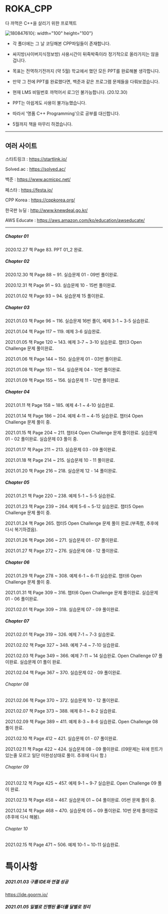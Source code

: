 # ROKA_CPP

다 까먹은 C++을 살리기 위한 프로젝트

![180847610](https://user-images.githubusercontent.com/11778058/107959610-fba52f00-6fe6-11eb-965f-0e926cd2be1e.jpg){: width="100" height="100"}


- 각 폴더에는 그 날 코딩해본 CPP파일들이 존재합니다.

 - 싸지방(사이버지식정보방) 사용시간이 뒤죽박죽이라 정기적으로 올라가지는 않을겁니다.
 - 목표는 전역하기전까지 (약 5월) 학교에서 했던 모든 PPT를 완료해볼 생각합니다.
 - 만약 그 전에 PPT를 완료했다면, 백준과 같은 프로그램 문제들을 다뤄보겠습니다.
 - 현재 LMS 비밀번호 까먹어서 로그인 불가능합니다. (20.12.30)
 
 
 - PPT는 아쉽게도 사용이 불가능했습니다.
 - 따라서 '명품 C++ Programming'으로 공부를 대신합니다.
 - 5월까지 책을 마무리 하겠습니다.
 * * *
 ## 여러 사이트
 스타트링크 :  https://startlink.io/
 
 Solved.ac :  https://solved.ac/
 
 백준 : https://www.acmicpc.net/
 
 페스타 : https://festa.io/
 
 CPP Korea : https://cppkorea.org/
 
 한국판 뉴딜 : http://www.knewdeal.go.kr/
 
 AWS Educate : https://aws.amazon.com/ko/education/awseducate/
* * *

##### Chapter 01
2020.12.27 책 Page 83. PPT 01_2 완료.

##### Chapter 02 
2020.12.30 책 Page 88 ~ 91. 실습문제 01 - 09번 풀이완료. 

2020.12.31 책 Page 91 ~ 93. 실습문제 10 - 15번 풀이완료.

2021.01.02 책 Page 93 ~ 94. 실습문제 15 풀이완료.

##### Chapter 03
2021.01.03 책 Page 96 ~ 116. 실습문제 16번 풀이, 예제 3-1 ~ 3-5 실습완료. 

2021.01.04 책 Page 117 ~ 119. 예제 3-6 실습완료.

2021.01.05 책 Page 120 ~ 143. 예제 3-7 ~ 3-10 실습완료. 챕터3 Open Challenge 문제 풀이완료.

2021.01.06 책 Page 144 ~ 150. 실습문제 01 - 03번 풀이완료.

2021.01.08 책 Page 151 ~ 154. 실습문제 04 - 10번 풀이완료.

2021.01.09 책 Page 155 ~ 156. 실습문제 11 - 12번 풀이완료.


##### Chapter 04
2021.01.11 책 Page 158 ~ 185. 예제 4-1 ~ 4-10 실습완료.

2021.01.14 책 Page 186 ~ 204. 예제 4-11 ~ 4-15 실습완료. 챕터4 Open Challenge 문제 풀이 중.

2021.01.15 책 Page 204 ~ 211. 챕터4 Open Challenge 문제 풀이완료. 실습문제 01 - 02 풀이완료. 실습문제 03 풀이 중.

2021.01.17 책 Page 211 ~ 213. 실습문제 03 - 09 풀이완료.

2021.01.18 책 Page 214 ~ 215. 실습문제 10 - 11 풀이완료.

2021.01.20 책 Page 216 ~ 218. 실습문제 12 - 14 풀이완료.

##### Chapter 05

2021.01.21 책 Page 220 ~ 238. 예제 5-1 ~ 5-5 실습완료. 

2021.01.23 책 Page 239 ~ 264. 예제 5-6 ~ 5-12 실습완료. 챕터5 Open Challenge 문제 풀이 중.

2021.01.24 책 Page 265.  챕터5 Open Challenge 문제 풀이 완료.(부족함, 추후에 다시 복기하겠음).

2021.01.26 책 Page 266 ~ 271. 실습문제 01 - 07 풀이완료.

2021.01.27 책 Page 272 ~ 276. 실습문제 08 - 12 풀이완료.

##### Chapter 06
2021.01.29 책 Page 278 ~ 308. 예제 6-1 ~ 6-11 실습완료. 챕터6 Open Challenge 문제 풀이 중.

2021.01.31 책 Page 309 ~ 316. 챕터6 Open Challenge 문제 풀이완료. 실습문제 01 - 06 풀이완료.

2021.02.01 책 Page 309 ~ 318. 실습문제 07 - 09 풀이완료.

##### Chapter 07
2021.02.01 책 Page 319 ~ 326. 예제 7-1 ~ 7-3 실습완료.

2021.02.02 책 Page 327 ~ 348. 예제 7-4 ~ 7-10 실습완료.

2021.02.03 책 Page 349 ~ 366. 예제 7-11 ~ 14 실습완료. Open Challenge 07 풀이완료. 실습문제 01 풀이 완료.

2021.02.04 책 Page 367 ~ 370. 실습문제 02 - 09 풀이완료.


###### Chapter 08
2021.02.06 책 Page 370 ~ 372. 실습문제 10 - 12 풀이완료.

2021.02.07 책 Page 373 ~ 388. 예제 8-1 ~ 8-2 실습완료.

2021.02.09 책 Page 389 ~ 411. 예제 8-3 ~ 8-6 실습완료. Open Challenge 08 풀이 완료.

2021.02.10 책 Page 412 ~ 421. 실습문제 01 - 07 풀이완료.

2021.02.11 책 Page 422 ~ 424. 실습문제 08 - 09 풀이완료. (09문제는 뒤에 힌트가 있는줄 모르고 일단 미완성상태로 풀이. 추후에 다시 함.)


###### Chapter 09
2021.02.12 책 Page 425 ~ 457. 예제 9-1 ~ 9-7 실습완료. Open Challenge 09 풀이 완료.

2021.02.13 책 Page 458 ~ 467. 실습문제 01 ~ 04 풀이완료. 05번 문제 풀이 중.

2021.02.14 책 Page 468 ~ 470. 실습문제 05 ~ 09 풀이완료. 10번 문제 풀이완료 (추후에 다시 해봄).


###### Chapter 10
2021.02.15 책 Page 471 ~ 506. 예제 10-1 ~ 10-11 실습완료.

# 특이사항

 ##### 2021.01.03 구름 IDE와 연결 성공 
 https://ide.goorm.io/
 
 ##### 2021.01.05 일별로 진행된 폴더를 달별로 정리 

